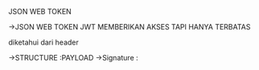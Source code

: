 JSON WEB TOKEN

->JSON WEB TOKEN
JWT MEMBERIKAN AKSES TAPI HANYA TERBATAS

diketahui dari header

->STRUCTURE :PAYLOAD
->Signature :































